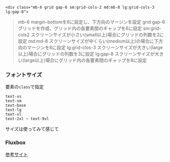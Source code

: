 `<div class="mb-6 grid gap-6 sm:grid-cols-2 md:mb-8 lg:grid-cols-3 lg:gap-8">`
>mb-6
margin-bottomを6に設定し、下方向のマージンを設定
>grid gap-6
グリッドを作成、グリッド内の各要素間のギャップを6に設定
>sm:grid-cols2
スクリーンサイズが小さい(small以上)場合にグリッドの列数を2に設定
>md:md-8
スクリーンサイズが中くらい(medium以上)の場合に下方向のマージンを8に設定
>lg:grid-clos-3
スクリーンサイズが大きい(large以上)場合にグリッドの列数を3に設定
>lg:gap-8
スクリーンサイズが大きい(large以上)場合にグリッド内の各要素間のギャップを8に設定

### フォントサイズ
要素の`class`で指定
```
text-xs
text-sm
text-base
text-lg
text-xl
text-2xl ~ text-9xl
```
サイズは使ってみて感じて

### Fluxbox
[参考サイト](https://tech-machi-log.com/tailwindcss-flexbox/)